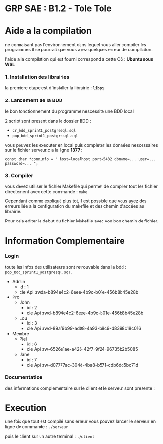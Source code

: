 # **GRP SAE : B1.2 - Tole Tole**

# **Aide a la compilation**
ne connaisant pas l'environnement dans lequel vous aller compiler les programmes il se pourrait que vous ayez quelques erreur de compilation.

l'aide a la compilation qui est fourni correspond a cette OS : **Ubuntu sous WSL**

### **1. Installation des librairies**

la premiere etape est d'installer la librairie : **`libpq`**

### **2. Lancement de la BDD**

le bon fonctionnement du programme nescessite une BDD local

2 script sont present dans le dossier BDD : 

* `cr_bdd_sprint1_postgresql.sql`
* `pop_bdd_sprint1_postgresql.sql`

vous pouvez les executer en local puis completer les données nescessaires sur le fichier serveur.c a la ligne **1377** :

```
const char *conninfo = " host=localhost port=5432 dbname=... user=... password=... ";
```

### **3. Compiler**

vous devez utiliser le fichier Makefile qui permet de compiler tout les fichier directement avec cette commande : `make`

Cependant comme expliqué plus tot, il est possible que vous ayez des erreurs liée a la configuration du makefile et des chemin d'accées au librairie. 

Pour cela editer le debut du fichier Makefile avec vos bon chemin de fichier.

# **Information Complementaire**

### **Login**
toute les infos des utilisateurs sont retrouvable dans la bdd : `pop_bdd_sprint1_postgresql.sql`.

* Admin 
    * id : 1 
    * cle Api :rwda-b894e4c2-6eee-4b9c-b01e-456b8b45e28b
* Pro
    * John 
        * id : 2
        * cle Api :rwd-b894e4c2-6eee-4b9c-b01e-456b8b45e28b
    * Lou 
        * id : 3 
        * cle Api :rwd-89af9b99-ad08-4a93-b8c9-d8398c18c016
* Membre
    * Piel
        * id : 6
        * cle Api :rw-6526e1ae-a426-42f7-9f24-96735b2b5085 
    * Jane
        * id : 7
        * cle Api :rw-d07777ac-304d-4ba8-b571-cdb6dd5bc71d 

### **Documentation**

des informations complementaire sur le client et le serveur sont presente :



# **Execution**

une fois que tout est compilé sans erreur vous pouvez lancer le serveur en ligne de commande : `./serveur` 

puis le client sur un autre terminal : `./client` 

